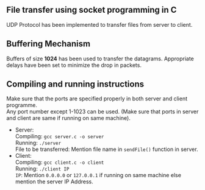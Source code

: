 ## File transfer using socket programming in C
UDP Protocol has been implemented to transfer files from server to client.

## Buffering Mechanism
Buffers of size **1024** has been used to transfer the datagrams. 
Appropriate delays have been set to minimize the drop in packets. 

## Compiling and running instructions
Make sure that the ports are specified properly in both server and client programme.   
Any port number except 1-1023 can be used. (Make sure that ports in server and client are same if running on same machine). 
- Server:   
Compiling: `gcc server.c -o server`   
Running: `./server`   
File to be transferred: Mention file name in `sendFile()` function in server.
- Client:    
Compiling: `gcc client.c -o client`   
Running: `./client IP`   
`IP`: Mention `0.0.0.0` or `127.0.0.1` if running on same machine else mention the server IP Address. 
